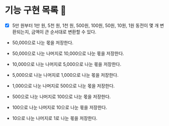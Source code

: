# 기능 구현 목록 🌈

- [x] 5만 원부터 1만 원, 5천 원, 1천 원, 500원, 100원, 50원, 10원, 1원 동전이 몇 개 변환되는지, 금액이 큰 순서대로 변환할 수 있다.

- 50,000으로 나눈 몫을 저장한다.

- 50,000으로 나눈 나머지로 10,000으로 나눈 몫을 저장한다.

- 10,000으로 나눈 나머지로 5,000으로 나눈 몫을 저장한다.

- 5,000으로 나눈 나머지로 1,000으로 나눈 몫을 저장한다.

- 1,000으로 나눈 나머지로 500으로 나눈 몫을 저장한다.

- 500으로 나눈 나머지로 100으로 나눈 몫을 저장한다.

- 100으로 나눈 나머지로 10으로 나눈 몫을 저장한다.

- 10으로 나눈 나머지로 1로 나눈 몫을 저장한다.
